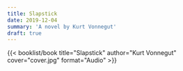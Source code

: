 ```yaml
---
title: Slapstick
date: 2019-12-04
summary: 'A novel by Kurt Vonnegut'
draft: true
---
```


{{< booklist/book
title="Slapstick"
author="Kurt Vonnegut"
cover="cover.jpg"
format="Audio" >}}
